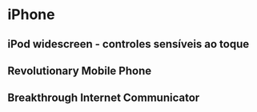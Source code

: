 # iPhone

## iPod widescreen - controles sensíveis ao toque

## Revolutionary Mobile Phone

## Breakthrough Internet Communicator
